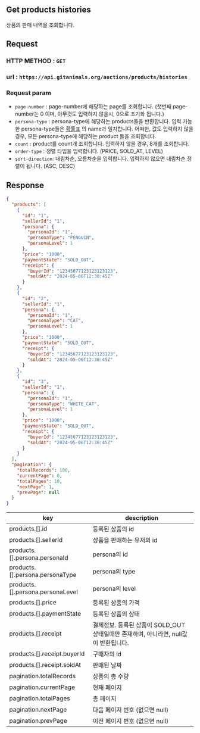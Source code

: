 ## Get products histories

상품의 판매 내역을 조회합니다.

## Request

### HTTP METHOD : `GET`

### url : `https://api.gitanimals.org/auctions/products/histories`

### Request param

- `page-number` : page-number에 해당하는 page를 조회합니다. (첫번째 page-number는 0 이며, 아무것도 입력하지 않을시, 0으로 초기화 됩니다.)   
- `persona-type` : persona-type에 해당하는 products들을 반환합니다. 입력 가능한
  persona-type들은 [확률표](https://github.com/devxb/gitanimals#%EB%93%B1%EC%9E%A5-%EA%B0%80%EB%8A%A5%ED%95%9C-%ED%8E%AB%EB%93%A4)
  의 name과 일치합니다. 어떠한, 값도 입력하지 않을경우, 모든 persona-type에 해당하는 product 들을 조회합니다.
- `count` : product를 count개 조회합니다. 입력하지 않을 경우, 8개를 조회합니다.
- `order-type` : 정렬 타입을 입력합니다. (PRICE, SOLD_AT, LEVEL)
- `sort-direction`: 내림차순, 오름차순을 입력합니다. 입력하지 않으면 내림차순 정렬이 됩니다. (ASC, DESC)

## Response

```json
{
  "products": [
    {
      "id": "1",
      "sellerId": "1",
      "persona": {
        "personaId": "1",
        "personaType": "PENGUIN",
        "personaLevel": 1
      },
      "price": "1000",
      "paymentState": "SOLD_OUT",
      "receipt": {
        "buyerId": "12345677123123123123",
        "soldAt": "2024-05-06T12:30:45Z"
      }
    },
    {
      "id": "2",
      "sellerId": "1",
      "persona": {
        "personaId": "1",
        "personaType": "CAT",
        "personaLevel": 1
      },
      "price": "1000",
      "paymentState": "SOLD_OUT",
      "receipt": {
        "buyerId": "12345677123123123123",
        "soldAt": "2024-05-06T12:30:45Z"
      }
    },
    {
      "id": "3",
      "sellerId": "1",
      "persona": {
        "personaId": "1",
        "personaType": "WHITE_CAT",
        "personaLevel": 1
      },
      "price": "1000",
      "paymentState": "SOLD_OUT",
      "receipt": {
        "buyerId": "12345677123123123123",
        "soldAt": "2024-05-06T12:30:45Z"
      }
    }
  ],
  "pagination": {
    "totalRecords": 100,
    "currentPage": 0,
    "totalPages": 10,
    "nextPage": 1,
    "prevPage": null
  }
}
```

| key                              | description                                            |
|----------------------------------|--------------------------------------------------------|
| products.[].id                   | 등록된 상품의 id                                             |
| products.[].sellerId             | 상품을 판매하는 유저의 id                                        |
| products.[].persona.personaId    | persona의 id                                            |
| products.[].persona.personaType  | persona의 type                                          |
| products.[].persona.personaLevel | persona의 level                                         |
| products.[].price                | 등록된 상품의 가격                                             |
| products.[].paymentState         | 등록된 상품의 상태                                             |
| products.[].receipt              | 결제정보. 등록된 상품이 SOLD_OUT 상태일때만 존재하며, 아니라면, null값이 반환됩니다. |
| products.[].receipt.buyerId      | 구매자의 id                                                |
| products.[].receipt.soldAt       | 판매된 날짜                                                 |
| pagination.totalRecords          | 상품의 총 수량                                               |
| pagination.currentPage           | 현재 페이지                                                 |
| pagination.totalPages            | 총 페이지                                                  |
| pagination.nextPage              | 다음 페이지 번호 (없으면 null)                                   |
| pagination.prevPage              | 이전 페이지 번호 (없으면 null)                                   |
